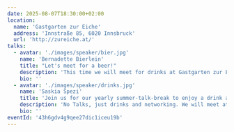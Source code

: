```yaml
---
date: 2025-08-07T18:30:00+02:00
location:
  name: 'Gastgarten zur Eiche'
  address: 'Innstraße 85, 6020 Innsbruck'
  url: 'http://zureiche.at/'
talks:
  - avatar: './images/speaker/bier.jpg'
    name: 'Bernadette Bierlein'
    title: "Let's meet for a beer!"
    description: 'This time we will meet for drinks at Gastgarten zur Eiche to network. We reserved tables for for 30 people.'
    bio: ''
  - avatar: './images/speaker/drinks.jpg'
    name: 'Saskia Spezi'
    title: 'Join us for our yearly summer-talk-break to enjoy a drink and chat.'
    description: 'No Talks, just drinks and networking. We will meet at Gastgarten zur Eiche at around 18:30. Please register so we can adapt the reservation accordingly.'
    bio: ''
eventId: '43h6gdv4g9qee27dic1iceu19b'
---
```

